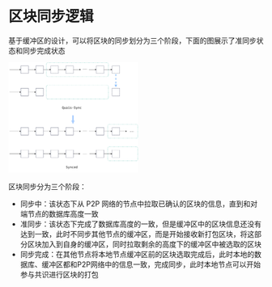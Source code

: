 # 区块同步逻辑

基于缓冲区的设计，可以将区块的同步划分为三个阶段，下面的图展示了准同步状态和同步完成状态

<img src="./assets/image-20230322210351508.png" alt="img" style="zoom:25%;" />

区块同步分为三个阶段：

* 同步中：该状态下从 P2P 网络的节点中拉取已确认的区块的信息，直到和对端节点的数据库高度一致
* 准同步：该状态下完成了数据库高度的一致，但是缓冲区中的区块信息还没有达到一致，此时不同步其他节点的缓冲区，而是开始接收新打包区块，将这部分区块加入到自身的缓冲区，同时拉取剩余的高度下的缓冲区中被选取的区块
* 同步完成：在其他节点将本地节点缓冲区前的区块选取完成后，此时本地的数据库、缓冲区都和P2P网络中的信息一致，完成同步，此时本地节点可以开始参与共识进行区块的打包
